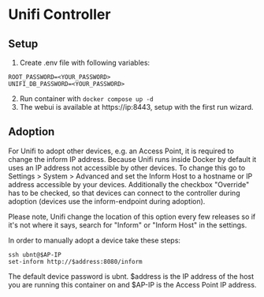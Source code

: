 # Unifi Controller

## Setup

1. Create .env file with following variables:
```
ROOT_PASSWORD=<YOUR_PASSWORD>
UNIFI_DB_PASSWORD=<YOUR_PASSWORD>
```
2. Run container with `docker compose up -d`
3. The webui is available at https://ip:8443⁠, setup with the first run wizard.

## Adoption

For Unifi to adopt other devices, e.g. an Access Point, it is required to change the inform IP address. Because Unifi runs inside Docker by default it uses an IP address not accessible by other devices. To change this go to Settings > System > Advanced and set the Inform Host to a hostname or IP address accessible by your devices. Additionally the checkbox "Override" has to be checked, so that devices can connect to the controller during adoption (devices use the inform-endpoint during adoption).

Please note, Unifi change the location of this option every few releases so if it's not where it says, search for "Inform" or "Inform Host" in the settings.

In order to manually adopt a device take these steps:

```
ssh ubnt@$AP-IP
set-inform http://$address:8080/inform
```
The default device password is ubnt. $address is the IP address of the host you are running this container on and $AP-IP is the Access Point IP address.
